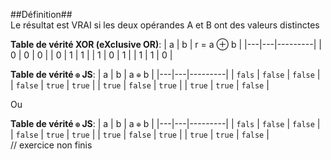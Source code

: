 ##Définition##  
Le résultat est VRAI si les deux opérandes A et B ont des valeurs distinctes  

**Table de vérité XOR (eXclusive OR)**:
| a | b | r = a ⊕ b |
|---|---|---------|
| 0 | 0 | 0 |
| 0 | 1 | 1 |
| 1 | 0 | 1 |
| 1 | 1 | 0 |  

**Table de vérité `⊕` JS**:
| a | b | a `⊕` b |
|---|---|---------|
| `fals` | `false` | `false` |
| `false` | `true` | `true` |
| `true` | `false` | `true` |
| `true` | `true` | `false` |  

Ou

**Table de vérité `⊕` JS**:
| a | b | a `⊕` b |
|---|---|---------|
| `fals` | `false` | `false` |
| `false` | `true` | `true` |
| `true` | `false` | `true` |
| `true` | `true` | `false` |  
// exercice non finis